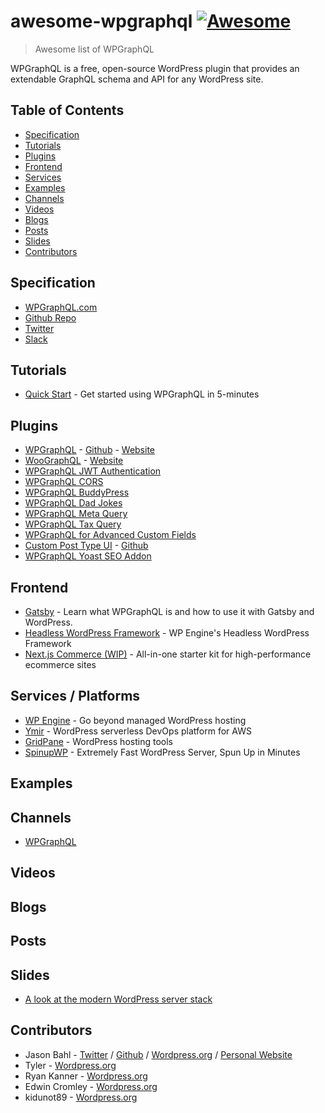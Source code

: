 # awesome-wpgraphql [![Awesome](https://cdn.rawgit.com/sindresorhus/awesome/d7305f38d29fed78fa85652e3a63e154dd8e8829/media/badge.svg)](https://github.com/sindresorhus/awesome)

> Awesome list of WPGraphQL

WPGraphQL is a free, open-source WordPress plugin that provides an extendable GraphQL schema and API for any WordPress site.

## Table of Contents

<!-- MarkdownTOC depth=4 -->

- [Specification](#spec)
- [Tutorials](#tutorials)
- [Plugins](#plugins)
- [Frontend](#frontend)
- [Services](#services)
- [Examples](#example)
- [Channels](#channels)
- [Videos](#videos)
- [Blogs](#blogs)
- [Posts](#posts)
- [Slides](#slides)
- [Contributors](#contributors)

<!-- /MarkdownTOC -->

<a name="spec" />

## Specification

* [WPGraphQL.com](https://www.wpgraphql.com/)
* [Github Repo](https://github.com/wp-graphql/wp-graphql)
* [Twitter](https://twitter.com/wpgraphql)
* [Slack](https://join.slack.com/t/wp-graphql/shared_invite/zt-3vloo60z-PpJV2PFIwEathWDOxCTTLA)


<a name="tutorials" />

## Tutorials

* [Quick Start](https://www.wpgraphql.com/docs/quick-start/) - Get started using WPGraphQL in 5-minutes

<a name="plugins" />

## Plugins

* [WPGraphQL](https://wordpress.org/plugins/wp-graphql/) - [Github](https://github.com/wp-graphql/wp-graphql) - [Website](https://www.wpgraphql.com/)
* [WooGraphQL](https://github.com/wp-graphql/wp-graphql-woocommerce) - [Website](https://woographql.com/)
* [WPGraphQL JWT Authentication](https://github.com/wp-graphql/wp-graphql-jwt-authentication)
* [WPGraphQL CORS](https://github.com/funkhaus/wp-graphql-cors)
* [WPGraphQL BuddyPress](https://github.com/wp-graphql/wp-graphql-buddypress)
* [WPGraphQL Dad Jokes](https://github.com/wp-graphql/wp-graphql-dad-jokes)
* [WPGraphQL Meta Query](https://github.com/wp-graphql/wp-graphql-meta-query)
* [WPGraphQL Tax Query](https://github.com/wp-graphql/wp-graphql-tax-query)
* [WPGraphQL for Advanced Custom Fields](https://github.com/wp-graphql/wp-graphql-acf)
* [Custom Post Type UI](https://wordpress.org/plugins/custom-post-type-ui/) - [Github](https://github.com/WebDevStudios/custom-post-type-ui)
* [WPGraphQL Yoast SEO Addon](https://wordpress.org/plugins/add-wpgraphql-seo)

<a name="frontend" />

## Frontend

<!-- #### Gatsby -->
* [Gatsby](https://www.gatsbyjs.com/docs/glossary/wpgraphql/) - Learn what WPGraphQL is and how to use it with Gatsby and WordPress.
* [Headless WordPress Framework](https://github.com/wpengine/headless-framework) - WP Engine's Headless WordPress Framework
* [Next.js Commerce (WIP)](https://github.com/vercel/commerce/issues/172) - All-in-one starter kit for high-performance ecommerce sites

<!-- #### Next.js -->

<a name="services" />

## Services / Platforms

* [WP Engine](https://wpengine.com/) - Go beyond managed WordPress hosting
* [Ymir](https://ymirapp.com/) - WordPress serverless DevOps platform for AWS
* [GridPane](https://gridpane.com/) - WordPress hosting tools
* [SpinupWP](https://spinupwp.com/) - Extremely Fast WordPress Server, Spun Up in Minutes

<a name="example" />

## Examples

<a name="example-js" />

<a name="channels" />

## Channels
* [WPGraphQL](https://www.youtube.com/channel/UCwav5UKLaEufn0mtvaFAkYw)

<a name="videos" />

## Videos

<a name="blogs" />

## Blogs

<a name="posts" />

## Posts


<a name="slides" />

## Slides

* [A look at the modern WordPress server stack](https://speakerdeck.com/carlalexander/a-look-at-the-modern-wordpress-server-stack)

<a name="contributors" />

## Contributors

* Jason Bahl - [Twitter](https://twitter.com/jasonbahl) / [Github](https://github.com/jasonbahl) / [Wordpress.org](https://profiles.wordpress.org/jasonbahl/) / [Personal Website](https://jasonbahl.com/)
* Tyler - [Wordpress.org](https://profiles.wordpress.org/tylerbarnes1/)
* Ryan Kanner - [Wordpress.org](https://profiles.wordpress.org/ryankanner/)
* Edwin Cromley - [Wordpress.org](https://profiles.wordpress.org/chopinbach/)
* kidunot89 - [Wordpress.org](https://profiles.wordpress.org/kidunot89/)
